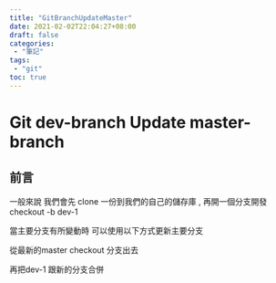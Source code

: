 ```yaml
---
title: "GitBranchUpdateMaster"
date: 2021-02-02T22:04:27+08:00
draft: false
categories:
 - "筆記"
tags:
 - "git"
toc: true
---
```





# Git dev-branch Update master-branch
<!--more-->

## 前言

一般來說 我們會先 clone 一份到我們的自己的儲存庫 , 再開一個分支開發 checkout -b dev-1 

當主要分支有所變動時 可以使用以下方式更新主要分支

從最新的master checkout 分支出去

再把dev-1  跟新的分支合併
